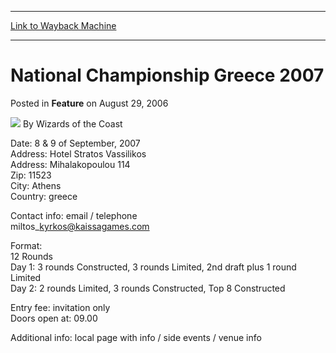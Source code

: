 
---
[Link to Wayback Machine](https://web.archive.org/web/20211024012320/https://magic.wizards.com/en/articles/archive/feature/national-championship-greece-2007-2006-08-29)

[_metadata_:author]:- "Wizards of the Coast"
[_metadata_:description]:- "Date: 8 & 9 of September, 2007 Address: Hotel Stratos Vassilikos Address: Mihalakopoulou 114 Zip: 11523 City: Athens Country: greece Contact info: email / telephone miltos_kyrkos@kaissagames.com Format: 12 Rounds Day 1: 3 rounds Constructed, 3 rounds Limited, 2nd draft plus 1 round Limited Day 2: 2 rounds Limited, 3 rounds Constructed, Top 8 Constructed Entry fee: invitation"
[_metadata_:generator]:- "Drupal 7 (http://drupal.org)"
[_metadata_:node]:- "733016"
[_metadata_:publish_date]:- "2006-08-29"
[_metadata_:source]:- "div-main-content"
[_metadata_:title]:- "National Championship Greece 2007"
[_metadata_:wayback_capture_timestamp]:- "2021-10-24 01:23:20"
[_metadata_:wayback_raw_url]:- "https://web.archive.org/web/20211024012320id_/https://magic.wizards.com/en/articles/archive/feature/national-championship-greece-2007-2006-08-29"
[_metadata_:wayback_url]:- "https://magic.wizards.com/en/articles/archive/feature/national-championship-greece-2007-2006-08-29"
---


 National Championship Greece 2007
==================================



 Posted in **Feature**
 on August 29, 2006 






![](https://media.magic.wizards.com/styles/auth_small/public/images/person/wizards_author.jpg)
By Wizards of the Coast











Date: 8 & 9 of September, 2007  
 Address: Hotel Stratos Vassilikos  
 Address: Mihalakopoulou 114  
 Zip: 11523  
 City: Athens  
 Country: greece


Contact info: email / telephone   
miltos\_kyrkos@kaissagames.com


Format:   
 12 Rounds  
 Day 1: 3 rounds Constructed, 3 rounds Limited, 2nd draft plus 1 round Limited  
 Day 2: 2 rounds Limited, 3 rounds Constructed, Top 8 Constructed


Entry fee: invitation only  
 Doors open at: 09.00 


Additional info: local page with info / side events / venue info







